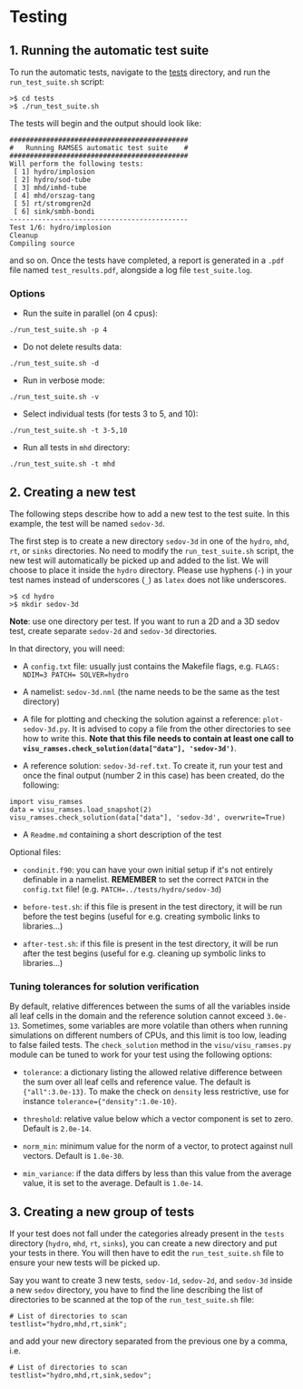 
# Testing 

## 1. Running the automatic test suite

To run the automatic tests, navigate to the [tests](https://github.com/ramses-organisation/ramses/tree/stable/tests) directory, and run the `run_test_suite.sh` script:
```
>$ cd tests
>$ ./run_test_suite.sh
```
The tests will begin and the output should look like:
```
############################################
#   Running RAMSES automatic test suite    #
############################################
Will perform the following tests:
 [ 1] hydro/implosion
 [ 2] hydro/sod-tube
 [ 3] mhd/imhd-tube
 [ 4] mhd/orszag-tang
 [ 5] rt/stromgren2d
 [ 6] sink/smbh-bondi
--------------------------------------------
Test 1/6: hydro/implosion
Cleanup
Compiling source
```
and so on.
Once the tests have completed, a report is generated in a `.pdf` file named `test_results.pdf`, alongside a log file `test_suite.log`.

### Options

- Run the suite in parallel (on 4 cpus):
```
./run_test_suite.sh -p 4
```

- Do not delete results data:
```
./run_test_suite.sh -d
```

- Run in verbose mode:
```
./run_test_suite.sh -v
```

- Select individual tests (for tests 3 to 5, and 10):
```
./run_test_suite.sh -t 3-5,10
```

- Run all tests in `mhd` directory:
```
./run_test_suite.sh -t mhd
```

## 2. Creating a new test

The following steps describe how to add a new test to the test suite. In this example, the test will be named `sedov-3d`.

The first step is to create a new directory `sedov-3d` in one of the `hydro`, `mhd`, `rt`, or `sinks` directories. No need to modify the `run_test_suite.sh` script, the new test will automatically be picked up and added to the list. We will choose to place it inside the `hydro` directory. Please use hyphens (`-`) in your test names instead of underscores (`_`) as `latex` does not like underscores.

```
>$ cd hydro
>$ mkdir sedov-3d
```

**Note**: use one directory per test. If you want to run a 2D and a 3D sedov test, create separate `sedov-2d` and `sedov-3d` directories.

In that directory, you will need:

- A `config.txt` file: usually just contains the Makefile flags, e.g. `FLAGS: NDIM=3 PATCH= SOLVER=hydro`

- A namelist: `sedov-3d.nml` (the name needs to be the same as the test directory)

- A file for plotting and checking the solution against a reference: `plot-sedov-3d.py`. It is advised to copy a file from the other directories to see how to write this. **Note that this file needs to contain at least one call to `visu_ramses.check_solution(data["data"], 'sedov-3d')`**.

- A reference solution: `sedov-3d-ref.txt`. To create it, run your test and once the final output (number 2 in this case) has been created, do the following:
```
import visu_ramses
data = visu_ramses.load_snapshot(2)
visu_ramses.check_solution(data["data"], 'sedov-3d', overwrite=True)
```

- A `Readme.md` containing a short description of the test

Optional files:

- `condinit.f90`: you can have your own initial setup if it's not entirely definable in a namelist. **REMEMBER** to set the correct `PATCH` in the `config.txt` file! (e.g. `PATCH=../tests/hydro/sedov-3d`)

- `before-test.sh`: if this file is present in the test directory, it will be run before the test begins (useful for e.g. creating symbolic links to libraries...)

- `after-test.sh`: if this file is present in the test directory, it will be run after the test begins (useful for e.g. cleaning up symbolic links to libraries...)

### Tuning tolerances for solution verification

By default, relative differences between the sums of all the variables inside all leaf cells in the domain and the reference solution cannot exceed `3.0e-13`.
Sometimes, some variables are more volatile than others when running simulations on different numbers of CPUs, and this limit is too low, leading to false failed tests.
The `check_solution` method in the `visu/visu_ramses.py` module can be tuned to work for your test using the following options:

- `tolerance`: a dictionary listing the allowed relative difference between the sum over all leaf cells and reference value. The default is `{"all":3.0e-13}`. To make the check on `density` less restrictive, use for instance `tolerance={"density":1.0e-10}`.

- `threshold`: relative value below which a vector component is set to zero. Default is `2.0e-14`.

- `norm_min`: minimum value for the norm of a vector, to protect against null vectors. Default is `1.0e-30`.

- `min_variance`: if the data differs by less than this value from the average value, it is set to the average. Default is `1.0e-14`.


## 3. Creating a new group of tests

If your test does not fall under the categories already present in the `tests` directory (`hydro`, `mhd`, `rt`, `sinks`), you can create a new directory and put your tests in there. You will then have to edit the `run_test_suite.sh` file to ensure your new tests will be picked up.

Say you want to create 3 new tests, `sedov-1d`, `sedov-2d`, and `sedov-3d` inside a new `sedov` directory, you have to find the line describing the list of directories to be scanned at the top of the `run_test_suite.sh` file:

```
# List of directories to scan
testlist="hydro,mhd,rt,sink";
```
and add your new directory separated from the previous one by a comma, i.e.
```
# List of directories to scan
testlist="hydro,mhd,rt,sink,sedov";
```
